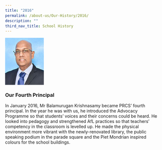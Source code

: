 ```yaml
---
title: "2016"
permalink: /about-us/Our-History/2016/
description: ""
third_nav_title: School History
---
```

<img src="/images/2016.jpg" style="width:25%" align="left">

<br clear="left">

### Our Fourth Principal
In January 2016, Mr Balamurugan Krishnasamy became PRCS’ fourth principal. In the year he was with us, he introduced the Advocacy Programme so that students’ voices and their concerns could be heard. He looked into pedagogy and strengthened AfL practices so that teachers’ competency in the classroom is levelled up. He made the physical environment more vibrant with the newly-renovated library, the public speaking podium in the parade square and the Piet Mondrian inspired colours for the school buildings.